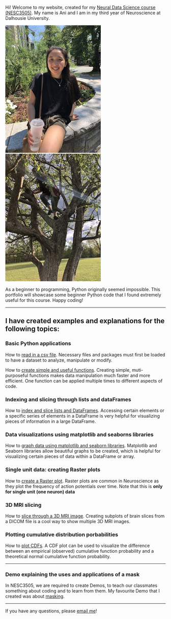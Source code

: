 Hi! Welcome to my website, created for my [Neural Data Science course (NESC3505)](https://dalpsychneuro.github.io/NESC_3505/). My name is Ani and I am in my third year of Neuroscience at Dalhousie University.

  ![jpeg](me.jpeg) ![jpeg](me_t.jpeg)

As a beginner to programming, Python originally seemed impossible. This portfolio will showcase some beginner Python code that I found extremely useful for this course. Happy coding!

---
## I have created examples and explanations for the following topics:

### Basic Python applications

How to [read in a csv file](reading_in_csv.md). 
Necessary files and packages must first be loaded to have a dataset to analyze, manipulate or modify.

How to [create simple and useful functions](creating_functions.md). 
Creating simple, muti-purposeful functions makes data manipulation much faster and more efficient. One function can be applied multiple times to different aspects of code.
  
### Indexing and slicing through lists and dataFrames

How to [index and slice lists and DataFrames](indexing_slicing.md). 
Accessing certain elements or a specific series of elements in a DataFrame is very helpful for visualizing pieces of information in a large DataFrame.

### Data visualizations using matplotlib and seaborns libraries

How to [graph data using matplotlib and seaborn libraries](matplotlib_seaborn.md). 
Matplotlib and Seaborn libraries allow beautiful graphs to be created, which is helpful for visualizing certain pieces of data within a DataFrame or array.

### Single unit data: creating Raster plots

How to [create a Raster plot](raster_plot.md). 
Raster plots are common in Neuroscience as they plot the frequency of action potentials over time. Note that this is **only for single unit (one neuron) data**

### 3D MRI slicing

How to [slice through a 3D MRI image](mri.md). 
Creating subplots of brain slices from a DICOM file is a cool way to show multiple 3D MRI images.

### Plotting cumulative distribution porbabilities

How to [plot CDFs](statistics.md). 
A CDF plot can be used to visualize the difference between an empirical (observed) cumulative function probability and a theoretical normal cumulative function probability. 

---
### Demo explaining the uses and applications of a mask

In NESC3505, we are required to create Demos, to teach our classmates something about coding and to learn from them.
My favourite Demo that I created was about [masking](https://an648648.github.io/demo-5/).

---

If you have any questions, please [email me](mailto:an648648@dal.ca)! 


